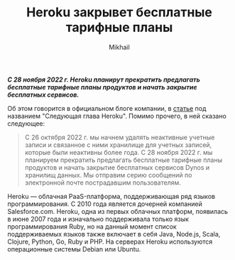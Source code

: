 ﻿---
layout: post
title:  "Heroku закрывет бесплатные тарифные планы"
categories: [ News ]
tags: [sticky]
image: assets/images/heroku.jpg
author: Mikhail
---
***С 28 ноября 2022 г. Heroku планирут прекратить предлагать бесплатные тарифные планы продуктов и начать закрытие бесплатных сервисов.***

Об этом говорится в официальном блоге компании, в [статье](https://blog.heroku.com/next-chapter) под названием "Следующая глава Heroku". Помимо прочего, в ней сказано следующее:

> С 26 октября 2022 г. мы начнем удалять неактивные учетные записи и связанное с ними хранилище для учетных записей, которые были неактивны более года. С 28 ноября 2022 г. мы планируем прекратить предлагать бесплатные тарифные планы продуктов и начать закрытие бесплатных сервисов Dynos и хранилищ данных. Мы отправим серию сообщений по электронной почте пострадавшим пользователям.

Heroku — облачная PaaS-платформа, поддерживающая ряд языков программирования. С 2010 года является дочерней компанией Salesforce.com. Heroku, одна из первых облачных платформ, появилась в июне 2007 года и изначально поддерживала только язык программирования Ruby, но на данный момент список поддерживаемых языков также включает в себя Java, Node.js, Scala, Clojure, Python, Go, Ruby и PHP. На серверах Heroku используются операционные системы Debian или Ubuntu.